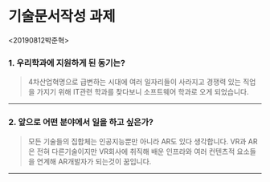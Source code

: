 # 기술문서작성 과제  
<20190812박준혁>  


### 1. 우리학과에 지원하게 된 동기는?
> 4차산업혁명으로 급변하는 시대에 여러 일자리들이 사라지고 경쟁력 있는 직업을 가지기 위해 IT관련 학과를 찾다보니 소프트웨어 학과로 오게 되었습니다. 

----


### 2. 앞으로 어떤 분야에서 일을 하고 싶은가?
>모든 기술들의 집합체는 인공지능뿐만 아니라 AR도 있다 생각합니다.  VR과 AR은 전혀 다른기술이지만 VR회사에 취직해 배운 인프라와 여러 컨텐츠적 요소들을 연계해 AR개발자가 되는것이 꿈입니다.  

----
